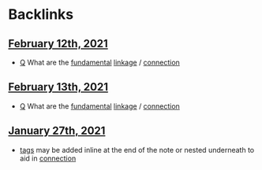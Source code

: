 
# Backlinks
## [February 12th, 2021](<February 12th, 2021.md>)
- [Q](<Q.md>) What are the [fundamental](<fundamental.md>) [linkage](<linkage.md>) / [connection](<connection.md>)

## [February 13th, 2021](<February 13th, 2021.md>)
- [Q](<Q.md>) What are the [fundamental](<fundamental.md>) [linkage](<linkage.md>) / [connection](<connection.md>)

## [January 27th, 2021](<January 27th, 2021.md>)
- [tags](<tags.md>) may be added inline at the end of the note or nested underneath to aid in [connection](<connection.md>)


